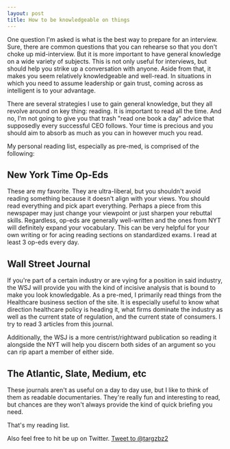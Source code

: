 ```yaml
---
layout: post
title: How to be knowledgeable on things
---
```


One question I'm asked is what is the best way to prepare for an interview. Sure, there are common questions that you can rehearse so that you don't choke up mid-interview. But it is more important to have general knowledge on a wide variety of subjects. This is not only useful for interviews, but should help you strike up a conversation with anyone. Aside from that, it makes you seem relatively knowledgeable and well-read. In situations in which you need to assume leadership or gain trust, coming across as intelligent is to your advantage. 

There are several strategies I use to gain general knowledge, but they all revolve around on key thing: reading. It is important to read all the time. And no, I'm not going to give you that trash "read one book a day" advice that supposedly every successful CEO follows. Your time is precious and you should aim to absorb as much as you can in however much you read.

My personal reading list, especially as pre-med, is comprised of the following:

## New York Time Op-Eds
These are my favorite. They are ultra-liberal, but you shouldn't avoid reading something because it doesn't align with your views. You should read everything and pick apart everything. Perhaps a piece from this newspaper may just change your viewpoint or just sharpen your rebuttal skills. Regardless, op-eds are generally well-written and the ones from NYT will definitely expand your vocabulary. This can be very helpful for your own writing or for acing reading sections on standardized exams. I read at least 3 op-eds every day. 

## Wall Street Journal
If you're part of a certain industry or are vying for a position in said industry, the WSJ will provide you with the kind of incisive analysis that is bound to make you look knowledgable. As a pre-med, I primarily read things from the Healthcare business section of the site. It is especially useful to know what direction healthcare policy is heading it, what firms dominate the industry as well as the current state of regulation, and the current state of consumers. I try to read 3 articles from this journal.

Additionally, the WSJ is a more centrist/rightward publication so reading it alongside the NYT will help you discern both sides of an argument so you can rip apart a member of either side.

## The Atlantic, Slate, Medium, etc
These journals aren't as useful on a day to day use, but I like to think of them as readable documentaries. They're really fun and interesting to read, but chances are they won't always provide the kind of quick briefing you need.  

That's my reading list.

Also feel free to hit be up on Twitter. <a href="https://twitter.com/intent/tweet?screen_name=targzbz2&ref_src=twsrc%5Etfw" class="twitter-mention-button" data-show-count="false">Tweet to @targzbz2</a><script async src="https://platform.twitter.com/widgets.js" charset="utf-8"></script>
